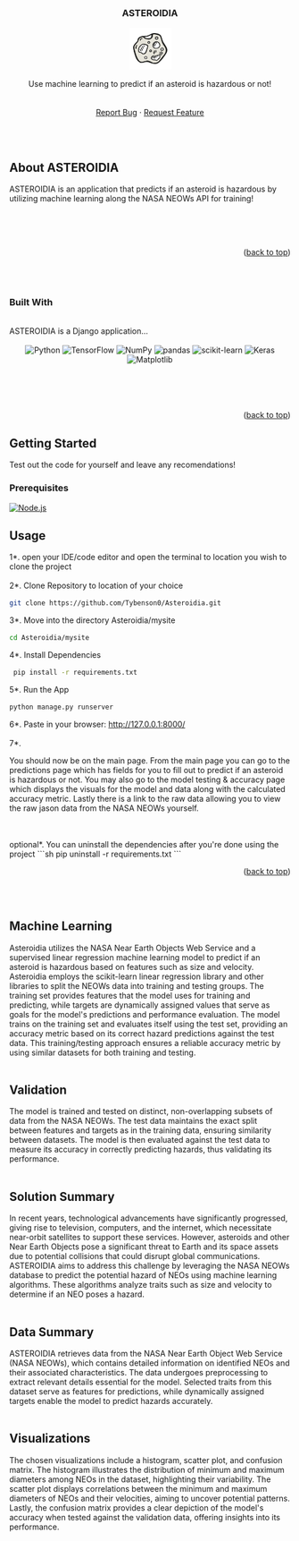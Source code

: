 <!--
*** Thanks for checking out the Best-README-Template. If you have a suggestion
*** that would make this better, please fork the repo and create a pull request
*** or simply open an issue with the tag "enhancement".
*** Don't forget to give the project a star!
*** Thanks again! Now go create something AMAZING! :D
-->



<!-- PROJECT SHIELDS -->
<!--
*** I'm using markdown "reference style" links for readability.
*** Reference links are enclosed in brackets [ ] instead of parentheses ( ).
*** See the bottom of this document for the declaration of the reference variables
*** for contributors-url, forks-url, etc. This is an optional, concise syntax you may use.
*** https://www.markdownguide.org/basic-syntax/#reference-style-links
-->


<!-- PROJECT LOGO -->
<br />
<div align="center">

  <h3 align="center">ASTEROIDIA</h3>
    <img src="mysite/members/static/asteroid-2-svgrepo-com.svg" alt="Asteroid Image" width="75" height="75">

  <p align="center">
    Use machine learning to predict if an asteroid is hazardous or not!
    <br />
    <br />
    <br />
    <a href="https://github.com/Tybenson0/Asteroidia/issues">Report Bug</a>
    ·
    <a href="https://github.com/Tybenson0/Asteroidia/pulls">Request Feature</a>
  </p>
</div>





<br />
<br />



<!-- ABOUT THE PROJECT -->
## About ASTEROIDIA
<div align="center">

</div>
<p> ASTEROIDIA is an application that predicts if an asteroid is hazardous by utilizing machine learning along the NASA NEOWs API for training! </p>
<br />
<br />
<br />


<p align="right">(<a href="#readme-top">back to top</a>)</p>
<br />
<br />



### Built With
<br />
ASTEROIDIA is a Django application...
<br />
<br />

<div align="center">
<img src="https://img.shields.io/badge/Python-3.8%2B-blue?style=for-the-badge" alt="Python">
   
<img src="https://img.shields.io/badge/TensorFlow-2.0%2B-orange?style=for-the-badge" alt="TensorFlow">
   
<img src="https://img.shields.io/badge/NumPy-1.18%2B-green?style=for-the-badge" alt="NumPy">
   
<img src="https://img.shields.io/badge/pandas-1.0%2B-yellow?style=for-the-badge" alt="pandas">
   
<img src="https://img.shields.io/badge/scikit--learn-0.22%2B-brightgreen?style=for-the-badge" alt="scikit-learn">
   
<img src="https://img.shields.io/badge/Keras-2.3%2B-red?style=for-the-badge" alt="Keras">
   
<img src="https://img.shields.io/badge/Matplotlib-3.2%2B-blueviolet?style=for-the-badge" alt="Matplotlib">
</div>
<br />
<br />
<br />
<br />


<p align="right">(<a href="#readme-top">back to top</a>)</p>



<!-- GETTING STARTED -->
## Getting Started

Test out the code for yourself and leave any recomendations!

### Prerequisites


[![Node.js](https://img.shields.io/badge/Python-%3E%3D%203.8-brightgreen)](https://nodejs.org/)



<!-- USAGE EXAMPLES -->
## Usage
  1*.  open your IDE/code editor and open the terminal to location you wish to clone the project
  <br />
  <br />
  2*. Clone Repository to location of your choice
  ```sh
  git clone https://github.com/Tybenson0/Asteroidia.git
  ```
  3*.  Move into the directory Asteroidia/mysite
  ```sh
  cd Asteroidia/mysite
  ```
  4*.  Install Dependencies
  ```sh
   pip install -r requirements.txt
  ```
  5*.  Run the App
  ```sh
  python manage.py runserver
  ```
  6*. Paste in your browser: http://127.0.0.1:8000/
  <br />
  <br />
  7*. <p>You should now be on the main page. From the main page you can go to the predictions page which has fields for you to fill out to predict if an asteroid is hazardous or not. You may also go to the model testing &
     accuracy page which displays the visuals for the model and data along with the calculated accuracy metric. Lastly there is a link to the raw data allowing you to view the raw jason data from the NASA NEOWs yourself.
  </p>

<br />
<br />
optional*.  You can uninstall the dependencies after you're done using the project
  ```sh
  pip uninstall -r requirements.txt
  ```



<p align="right">(<a href="#readme-top">back to top</a>)</p>

<br />
<br />

## Machine Learning
Asteroidia utilizes the NASA Near Earth Objects Web Service and a supervised linear regression machine learning model to predict if an asteroid is hazardous based on features such as size and velocity. Asteroidia employs the scikit-learn linear regression library and other libraries to split the NEOWs data into training and testing groups. The training set provides features that the model uses for training and predicting, while targets are dynamically assigned values that serve as goals for the model's predictions and performance evaluation. The model trains on the training set and evaluates itself using the test set, providing an accuracy metric based on its correct hazard predictions against the test data. This training/testing approach ensures a reliable accuracy metric by using similar datasets for both training and testing.
<br />
<br />
## Validation  
The model is trained and tested on distinct, non-overlapping subsets of data from the NASA NEOWs. The test data maintains the exact split between features and targets as in the training data, ensuring similarity between datasets. The model is then evaluated against the test data to measure its accuracy in correctly predicting hazards, thus validating its performance.
<br />
<br />
## Solution Summary
In recent years, technological advancements have significantly progressed, giving rise to television, computers, and the internet, which necessitate near-orbit satellites to support these services. However, asteroids and other Near Earth Objects pose a significant threat to Earth and its space assets due to potential collisions that could disrupt global communications. ASTEROIDIA aims to address this challenge by leveraging the NASA NEOWs database to predict the potential hazard of NEOs using machine learning algorithms. These algorithms analyze traits such as size and velocity to determine if an NEO poses a hazard.
<br />
<br />
## Data Summary
ASTEROIDIA retrieves data from the NASA Near Earth Object Web Service (NASA NEOWs), which contains detailed information on identified NEOs and their associated characteristics. The data undergoes preprocessing to extract relevant details essential for the model. Selected traits from this dataset serve as features for predictions, while dynamically assigned targets enable the model to predict hazards accurately.
<br />
<br />
## Visualizations
The chosen visualizations include a histogram, scatter plot, and confusion matrix. The histogram illustrates the distribution of minimum and maximum diameters among NEOs in the dataset, highlighting their variability. The scatter plot displays correlations between the minimum and maximum diameters of NEOs and their velocities, aiming to uncover potential patterns. Lastly, the confusion matrix provides a clear depiction of the model's accuracy when tested against the validation data, offering insights into its performance.



